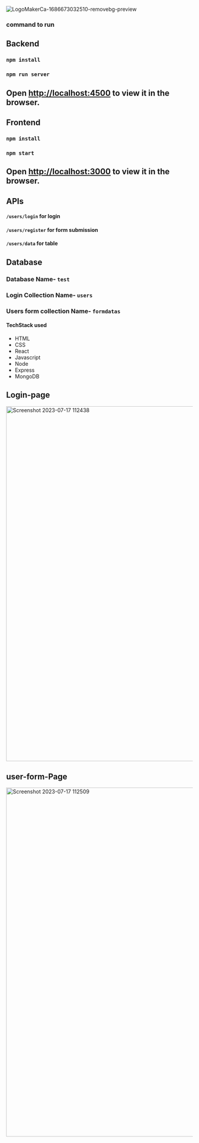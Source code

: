 ![LogoMakerCa-1686673032510-removebg-preview](https://content.jdmagicbox.com/comp/delhi/g1/011pxx11.xx11.200628154222.b9g1/catalogue/e2e-research-services-pvt-ltd-janakpuri-delhi-computer-graphic-designers-73kyumghtp-250.jpg)

### command to run

## Backend

### `npm install`
### `npm run server`

Open [http://localhost:4500](http://localhost:4500) to view it in the browser.
--

## Frontend

### `npm install`
### `npm start`

Open [http://localhost:3000](http://localhost:3000) to view it in the browser.
--

## APIs
#### `/users/login`  for login
#### `/users/register`  for form submission
#### `/users/data`  for table

## Database

### Database Name- `test`
### Login Collection Name- `users`
### Users form collection  Name- `formdatas`

#### TechStack used
-  HTML 
-  CSS
-  React
-  Javascript
-  Node
-  Express
-  MongoDB


## Login-page

<img width="955" alt="Screenshot 2023-07-17 112438" src="https://github.com/anurag1109/e2e_form/assets/115496150/60c38a3f-7d6e-431d-a266-fc09413841c3">

## user-form-Page

<img width="939" alt="Screenshot 2023-07-17 112509" src="https://github.com/anurag1109/e2e_form/assets/115496150/0ab200e6-e7c2-4c05-872e-1b3f9754b914">
